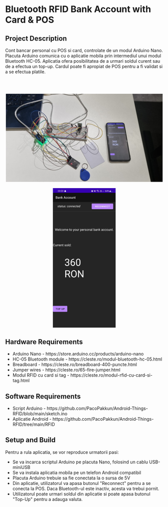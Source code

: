 <h1>Bluetooth RFID Bank Account with Card & POS</h1>

<h2>Project Description</h2>
Cont bancar personal cu POS si card, controlate de un modul Arduino Nano. Placuta Arduino comunica cu o aplicatie mobila prin intermediul unui modul Bluetooth HC-05. Aplicatia ofera posibilitatea de a urmari soldul curent sau de a efectua un top-up. Cardul poate fi apropiat de POS pentru a fi validat si a se efectua platile. 

<br><br>
<center><img src="https://raw.githubusercontent.com/PacoPakkun/Android-Things-RFID/main/demo.jpeg" width="500px"></center>
<br>
<center><img src="https://raw.githubusercontent.com/PacoPakkun/Android-Things-RFID/main/screenshot.jpeg" width="200px"></center>

<h2>Hardware Requirements</h2>
<ul>
    <li>Arduino Nano - https://store.arduino.cc/products/arduino-nano</li>
    <li>HC-05 Bluetooth module - https://cleste.ro/modul-bluetooth-hc-05.html</li>
    <li>Breadboard - https://cleste.ro/breadboard-400-puncte.html</li>
    <li>Jumper wires - https://cleste.ro/65-fire-jumper.html</li>
    <li>Modul RFID cu card si tag - https://cleste.ro/modul-rfid-cu-card-si-tag.html</li>
</ul>

<h2>Software Requirements</h2>
<ul>
    <li>Script Arduino - https://github.com/PacoPakkun/Android-Things-RFID/blob/main/sketch.ino</li>
    <li>Aplicatie Android - https://github.com/PacoPakkun/Android-Things-RFID/tree/main/RFID</li>
</ul>

<h2>Setup and Build</h2>
Pentru a rula aplicatia, se vor reproduce urmatorii pasi:
<ul>
    <li>Se va incarca scriptul Arduino pe placuta Nano, folosind un cablu USB-miniUSB</li>
    <li>Se va instala aplicatia mobila pe un telefon Android compatibil</li>
    <li>Placuta Arduino trebuie sa fie conectata la o sursa de 5V</li>
    <li>Din aplicatie, utilizatorul va apasa butonul "Reconnect" pentru a se conecta la POS. Daca Bluetooth-ul este inactiv, acesta va trebui pornit.</li>
    <li>Utilizatorul poate urmari soldul din aplicatie si poate apasa butonul "Top-Up" pentru a adauga valuta.</li>
</ul>

